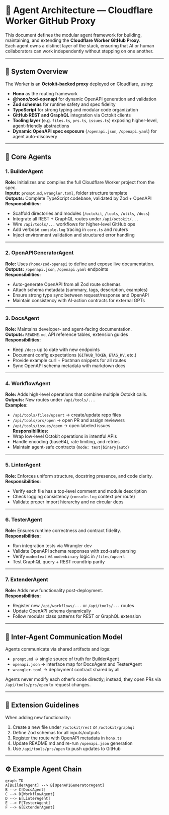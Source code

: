 # 🤖 Agent Architecture — Cloudflare Worker GitHub Proxy

This document defines the modular agent framework for building, maintaining, and extending the **Cloudflare Worker GitHub Proxy**.  
Each agent owns a distinct layer of the stack, ensuring that AI or human collaborators can work independently without stepping on one another.

---

## 🧩 System Overview

The Worker is an **Octokit-backed proxy** deployed on Cloudflare, using:

- **Hono** as the routing framework  
- **@hono/zod-openapi** for dynamic OpenAPI generation and validation  
- **Zod schemas** for runtime safety and spec fidelity  
- **TypeScript** for strong typing and modular code organization  
- **GitHub REST and GraphQL** integration via Octokit clients  
- **Tooling layer** (e.g. `files.ts`, `prs.ts`, `issues.ts`) exposing higher-level, agent-friendly abstractions  
- **Dynamic OpenAPI spec exposure** (`/openapi.json`, `/openapi.yaml`) for agent auto-discovery  

---

## 🧠 Core Agents

### 1. **BuilderAgent**
**Role:** Initializes and compiles the full Cloudflare Worker project from the spec.  
**Inputs:** `prompt.md`, `wrangler.toml`, folder structure template  
**Outputs:** Complete TypeScript codebase, validated by Zod + OpenAPI  
**Responsibilities:**
- Scaffold directories and modules (`/octokit`, `/tools`, `/utils`, `/docs`)  
- Integrate all REST + GraphQL routes under `/api/octokit/...`  
- Wire `/api/tools/...` workflows for higher-level GitHub ops  
- Add verbose `console.log` tracing in `core.ts` and routers  
- Inject environment validation and structured error handling  

---

### 2. **OpenAPIGeneratorAgent**
**Role:** Uses `@hono/zod-openapi` to define and expose live documentation.  
**Outputs:** `/openapi.json`, `/openapi.yaml` endpoints  
**Responsibilities:**
- Auto-generate OpenAPI from all Zod route schemas  
- Attach schema metadata (summary, tags, description, examples)  
- Ensure strong type sync between request/response and OpenAPI  
- Maintain consistency with AI-action contracts for external GPTs  

---

### 3. **DocsAgent**
**Role:** Maintains developer- and agent-facing documentation.  
**Outputs:** `README.md`, API reference tables, extension guides  
**Responsibilities:**
- Keep `/docs` up to date with new endpoints  
- Document config expectations (`GITHUB_TOKEN`, `ETAG_KV`, etc.)  
- Provide example curl + Postman snippets for all routes  
- Sync OpenAPI schema metadata with markdown docs  

---

### 4. **WorkflowAgent**
**Role:** Adds high-level operations that combine multiple Octokit calls.  
**Outputs:** New routes under `/api/tools/...`  
**Examples:**  
- `/api/tools/files/upsert` → create/update repo files  
- `/api/tools/prs/open` → open PR and assign reviewers  
- `/api/tools/issues/open` → open labeled issues  
**Responsibilities:**
- Wrap low-level Octokit operations in intentful APIs  
- Handle encoding (base64), rate limiting, and retries  
- Maintain agent-safe contracts (`mode: text|binary|auto`)  

---

### 5. **LinterAgent**
**Role:** Enforces uniform structure, docstring presence, and code clarity.  
**Responsibilities:**
- Verify each file has a top-level comment and module description  
- Check logging consistency (`console.log` context per route)  
- Validate proper import hierarchy and no circular deps  

---

### 6. **TesterAgent**
**Role:** Ensures runtime correctness and contract fidelity.  
**Responsibilities:**
- Run integration tests via Wrangler dev  
- Validate OpenAPI schema responses with zod-safe parsing  
- Verify `mode=text` vs `mode=binary` logic in `/files/upsert`  
- Test GraphQL query + REST roundtrip parity  

---

### 7. **ExtenderAgent**
**Role:** Adds new functionality post-deployment.  
**Responsibilities:**
- Register new `/api/workflows/...` or `/api/tools/...` routes  
- Update OpenAPI schema dynamically  
- Follow modular class patterns for REST or GraphQL extension  

---

## 🧩 Inter-Agent Communication Model

Agents communicate via shared artifacts and logs:
- `prompt.md` → single source of truth for BuilderAgent  
- `openapi.json` → interface map for DocsAgent and TesterAgent  
- `wrangler.toml` → deployment contract shared by all  

Agents never modify each other’s code directly; instead, they open PRs via `/api/tools/prs/open` to request changes.

---

## 🧱 Extension Guidelines

When adding new functionality:
1. Create a new file under `/octokit/rest` or `/octokit/graphql`
2. Define Zod schemas for all inputs/outputs  
3. Register the route with OpenAPI metadata in `hono.ts`  
4. Update README.md and re-run `/openapi.json` generation  
5. Use `/api/tools/prs/open` to push updates to GitHub  

---

## ⚙️ Example Agent Chain

```mermaid
graph TD
A[BuilderAgent] --> B[OpenAPIGeneratorAgent]
B --> C[DocsAgent]
C --> D[WorkflowAgent]
D --> E[LinterAgent]
E --> F[TesterAgent]
F --> G[ExtenderAgent]
